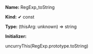 **Name:** RegExp_toString

**Kind:** ✔ const

**Type:** (thisArg: unknown) => string

**Initializer:**

uncurryThis(RegExp.prototype.toString)

